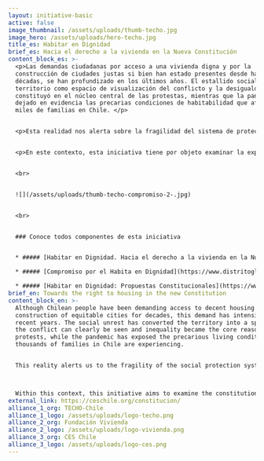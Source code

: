 ```yaml
---
layout: initiative-basic
active: false
image_thumbnail: /assets/uploads/thumb-techo.jpg
image_hero: /assets/uploads/hero-techo.jpg
title_es: Habitar en Dignidad
brief_es: Hacia el derecho a la vivienda en la Nueva Constitución
content_block_es: >-
  <p>Las demandas ciudadanas por acceso a una vivienda digna y por la
  construcción de ciudades justas si bien han estado presentes desde hace
  décadas, se han profundizado en los últimos años. El estallido social tuvo al
  territorio como espacio de visualización del conflicto y la desigualdad se
  constituyó en el núcleo central de las protestas, mientras que la pandemia ha
  dejado en evidencia las precarias condiciones de habitabilidad que afectan a
  miles de familias en Chile. </p>


  <p>Esta realidad nos alerta sobre la fragilidad del sistema de protección social y resignifica el rol de la vivienda como un derecho social que permite resguardar otros derechoso la salud, el empleo y el medio ambiente, entre muchos otros.</p>


  <p>En este contexto, esta iniciativa tiene por objeto examinar la experiencia constitucional en materia de vivienda y ciudad a partir de los principales desafíos urbano-habitacionales del país, la voz y mirada de las comunidades locales, los estándares internacionales de derechos humanos y la revisión comparada de otras constituciones a nivel mundial, para proponer las bases normativas de la vivienda desde una perspectiva de derechos humanos, de cara a la discusión constituyente.</p>


  <br>


  ![](/assets/uploads/thumb-techo-compromiso-2-.jpg)


  <br>


  ### Conoce todos componentes de esta iniciativa


  * ##### [Habitar en Dignidad. Hacia el derecho a la vivienda en la Nueva Constitución](https://www.distritoglobal.org/publicaciones/habitar-en-dignidad.html)

  * ##### [Compromiso por el Habita en Dignidad](https://www.distritoglobal.org/publicaciones/compromiso-por-el-habitar-en-dignidad.html)

  * ##### [Habitar en Dignidad: Propuestas Constitucionales](https://www.distritoglobal.org/publicaciones/habitar-en-dignidad-1.html)
brief_en: Towards the right to housing in the new Constitution
content_block_en: >-
  Although Chilean people have been demanding access to decent housing and the
  construction of equitable cities for decades, this demand has intensified in
  recent years. The social unrest has converted the territory into a space where
  the conflict can clearly be seen and inequality became the core reason for the
  protests, while the pandemic has exposed the precarious living conditions that
  thousands of families in Chile are experiencing. 


  This reality alerts us to the fragility of the social protection system and redefines the role of housing as a social right that allows other rights, such as health, employment and healthy environment, to be protected.



  Within this context, this initiative aims to examine the constitutional experience regarding housing and cities based on the country’s main urban housing challenges, the voice and perspective of local communities, international human rights standards, and a comparative review of other constitutions worldwide. This will enable the proposal of the foundations for housing policies from a human rights perspective, with a view to a constituent discussion.
external_link: https://ceschile.org/constitucion/
alliance_1_org: TECHO-Chile
alliance_1_logo: /assets/uploads/logo-techo.png
alliance_2_org: Fundación Vivienda
alliance_2_logo: /assets/uploads/logo-vivienda.png
alliance_3_org: CES Chile
alliance_3_logo: /assets/uploads/logo-ces.png
---
```

